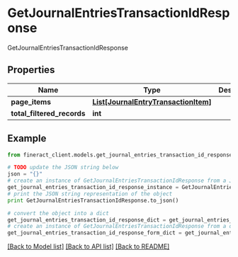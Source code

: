 # GetJournalEntriesTransactionIdResponse

GetJournalEntriesTransactionIdResponse

## Properties

Name | Type | Description | Notes
------------ | ------------- | ------------- | -------------
**page_items** | [**List[JournalEntryTransactionItem]**](JournalEntryTransactionItem.md) |  | [optional] 
**total_filtered_records** | **int** |  | [optional] 

## Example

```python
from fineract_client.models.get_journal_entries_transaction_id_response import GetJournalEntriesTransactionIdResponse

# TODO update the JSON string below
json = "{}"
# create an instance of GetJournalEntriesTransactionIdResponse from a JSON string
get_journal_entries_transaction_id_response_instance = GetJournalEntriesTransactionIdResponse.from_json(json)
# print the JSON string representation of the object
print GetJournalEntriesTransactionIdResponse.to_json()

# convert the object into a dict
get_journal_entries_transaction_id_response_dict = get_journal_entries_transaction_id_response_instance.to_dict()
# create an instance of GetJournalEntriesTransactionIdResponse from a dict
get_journal_entries_transaction_id_response_form_dict = get_journal_entries_transaction_id_response.from_dict(get_journal_entries_transaction_id_response_dict)
```
[[Back to Model list]](../README.md#documentation-for-models) [[Back to API list]](../README.md#documentation-for-api-endpoints) [[Back to README]](../README.md)


